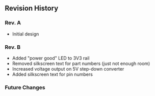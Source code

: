 

## Revision History

### Rev. A

* Initial design

### Rev. B

* Added "power good" LED to 3V3 rail
* Removed silkscreen text for part numbers (just not enough room)
* Increased voltage output on 5V step-down converter 
* Added silkscreen text for pin numbers

### Future Changes



